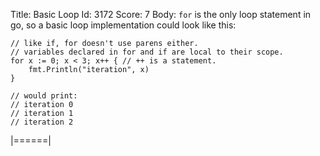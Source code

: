 Title: Basic Loop
Id: 3172
Score: 7
Body:
`for` is the only loop statement in go, so a basic loop implementation could look like this:

    // like if, for doesn't use parens either.
    // variables declared in for and if are local to their scope.
    for x := 0; x < 3; x++ { // ++ is a statement.
        fmt.Println("iteration", x)
    }

    // would print:
    // iteration 0
    // iteration 1
    // iteration 2
|======|
